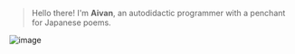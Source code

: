 > Hello there! I'm **Aivan**, an autodidactic programmer with a penchant for Japanese poems.

![image](https://github.com/aishenreemo/aishenreemo/assets/75763715/266bdb8f-e46a-4029-abff-db3a8a0648a8)
